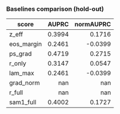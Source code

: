 ### Baselines comparison (hold-out)

| score | AUPRC | normAUPRC |
|---|---:|---:|
| z_eff | 0.3994 | 0.1716 |
| eos_margin | 0.2461 | -0.0399 |
| ps_grad | 0.4719 | 0.2715 |
| r_only | 0.3147 | 0.0547 |
| lam_max | 0.2461 | -0.0399 |
| grad_norm | nan | nan |
| r_full | nan | nan |
| sam1_full | 0.4002 | 0.1727 |